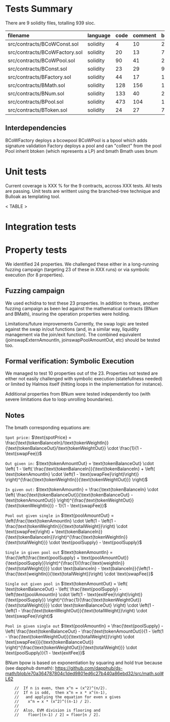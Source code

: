 # Tests Summary

There are 9 solidity files, totalling 939 sloc.

| filename                      | language | code | comment | blank | total |
| :---------------------------- | :------- | :--- | :------ | :---- | :---- |
| src/contracts/BCoWConst.sol   | solidity | 4    | 10      | 2     | 16    |
| src/contracts/BCoWFactory.sol | solidity | 20   | 13      | 7     | 40    |
| src/contracts/BCoWPool.sol    | solidity | 90   | 41      | 24    | 155   |
| src/contracts/BConst.sol      | solidity | 23   | 29      | 9     | 61    |
| src/contracts/BFactory.sol    | solidity | 44   | 17      | 11    | 72    |
| src/contracts/BMath.sol       | solidity | 128  | 156     | 18    | 302   |
| src/contracts/BNum.sol        | solidity | 133  | 40      | 28    | 201   |
| src/contracts/BPool.sol       | solidity | 473  | 104     | 107   | 684   |
| src/contracts/BToken.sol      | solidity | 24   | 27      | 7     | 58    |


## Interdependencies
BCoWFactory deploys a bcowpool
BCoWPool is a bpool which adds signature validation
Factory deploys a pool and can "collect" from the pool
Pool inherit btoken (which represents a LP) and bmath
Bmath uses bnum

# Unit tests
Current coverage is XXX % for the 9 contracts, accross XXX tests. All tests are passing. Unit tests are writtent using the branched-tree technique and Bulloak as templating tool.

< TABLE >

# Integration tests

# Property tests
We identified 24 properties. We challenged these either in a long-running fuzzing campaign (targeting 23 of these in XXX runs) or via symbolic execution (for 8 properties).

## Fuzzing campaign

We used echidna to test these 23 properties. In addition to these, another fuzzing campaign as been led against the mathematical contracts (BNum and BMath), insuring the operation properties were holding.

Limitations/future improvements
Currently, the swap logic are tested against the swap in/out functions (and, in a similar way, liquidity management via the join/exit function). The combined equivalent (joinswapExternAmountIn, joinswapPoolAmountOut, etc) should be tested too.

## Formal verification: Symbolic Execution
We managed to test 10 properties out of the 23. Properties not tested are either not easily challenged with symbolic execution (statefullness needed) or limited by Halmos itself (hitting loops in the implementation for instance).

Additional properties from BNum were tested independently too (with severe limitations due to loop unrolling boundaries).


## Notes
The bmath corresponding equations are:

`Spot price:`
$\text{spotPrice} = \frac{\text{tokenBalanceIn}/\text{tokenWeightIn}}{\text{tokenBalanceOut}/\text{tokenWeightOut}} \cdot \frac{1}{1 - \text{swapFee}}$


`Out given in:`
$\text{tokenAmountOut} = \text{tokenBalanceOut} \cdot \left( 1 - \left( \frac{\text{tokenBalanceIn}}{\text{tokenBalanceIn} + \left( \text{tokenAmountIn} \cdot \left(1 - \text{swapFee}\right)\right)} \right)^{\frac{\text{tokenWeightIn}}{\text{tokenWeightOut}}} \right)$


`In given out:`
$\text{tokenAmountIn} = \frac{\text{tokenBalanceIn} \cdot \left( \frac{\text{tokenBalanceOut}}{\text{tokenBalanceOut} - \text{tokenAmountOut}} \right)^{\frac{\text{tokenWeightOut}}{\text{tokenWeightIn}}} - 1}{1 - \text{swapFee}}$


`Pool out given single in`
$\text{poolAmountOut} = \left(\frac{\text{tokenAmountIn} \cdot \left(1 - \left(1 - \frac{\text{tokenWeightIn}}{\text{totalWeight}}\right) \cdot \text{swapFee}\right) + \text{tokenBalanceIn}}{\text{tokenBalanceIn}}\right)^{\frac{\text{tokenWeightIn}}{\text{totalWeight}}} \cdot \text{poolSupply} - \text{poolSupply}$


`Single in given pool out`
$\text{tokenAmountIn} = \frac{\left(\frac{\text{poolSupply} + \text{poolAmountOut}}{\text{poolSupply}}\right)^{\frac{1}{\frac{\text{weightIn}}{\text{totalWeight}}}} \cdot \text{balanceIn} - \text{balanceIn}}{\left(1 - \frac{\text{weightIn}}{\text{totalWeight}}\right) \cdot \text{swapFee}}$


`Single out given pool in`
$\text{tokenAmountOut} = \left( \text{tokenBalanceOut} - \left( \frac{\text{poolSupply} - \left(\text{poolAmountIn} \cdot \left(1 - \text{exitFee}\right)\right)}{\text{poolSupply}} \right)^{\frac{1}{\frac{\text{tokenWeightOut}}{\text{totalWeight}}}} \cdot \text{tokenBalanceOut} \right) \cdot \left(1 - \left(1 - \frac{\text{tokenWeightOut}}{\text{totalWeight}}\right) \cdot \text{swapFee}\right)$


`Pool in given single out`
$\text{poolAmountIn} = \frac{\text{poolSupply} - \left( \frac{\text{tokenBalanceOut} - \frac{\text{tokenAmountOut}}{1 - \left(1 - \frac{\text{tokenWeightOut}}{\text{totalWeight}}\right) \cdot \text{swapFee}}}{\text{tokenBalanceOut}} \right)^{\frac{\text{tokenWeightOut}}{\text{totalWeight}}} \cdot \text{poolSupply}}{1 - \text{exitFee}}$


BNum bpow is based on exponentiation by squaring and hold true because (see dapphub dsmath): https://github.com/dapphub/ds-math/blob/e70a364787804c1ded9801ed6c27b440a86ebd32/src/math.sol#L62
```
    //  If n is even, then x^n = (x^2)^(n/2).
    //  If n is odd,  then x^n = x * x^(n-1),
    //   and applying the equation for even x gives
    //    x^n = x * (x^2)^((n-1) / 2).
    //
    //  Also, EVM division is flooring and
    //    floor[(n-1) / 2] = floor[n / 2].
```